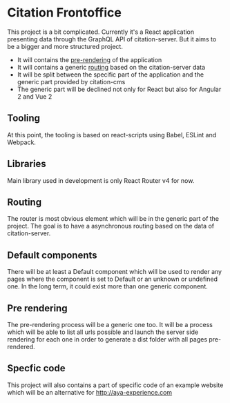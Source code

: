 # Citation Frontoffice

This project is a bit complicated. Currently it's a React application presenting data through the GraphQL API of citation-server. But it aims to be a bigger and more structured project.

- It will contains the [pre-rendering](#pre-rendering) of the application
- It will contains a generic [routing](#routing) based on the citation-server data
- It will be split between the specific part of the application and the generic part provided by citation-cms
- The generic part will be declined not only for React but also for Angular 2 and Vue 2

## Tooling

At this point, the tooling is based on react-scripts using Babel, ESLint and Webpack.

## Libraries

Main library used in development is only React Router v4 for now.

## Routing

The router is most obvious element which will be in the generic part of the project. The goal is to have a asynchronous routing based on the data of citation-server.

## Default components

There will be at least a Default component which will be used to render any pages where the component is set to Default or an unknown or undefined one. In the long term, it could exist more than one generic component.

## Pre rendering

The pre-rendering process will be a generic one too. It will be a process which will be able to list all urls possible and launch the server side rendering for each one in order to generate a dist folder with all pages pre-rendered.

## Specfic code

This project will also contains a part of specific code of an example website which will be an alternative for http://aya-experience.com
